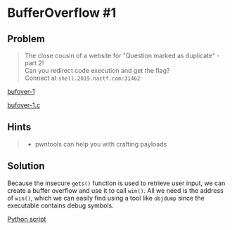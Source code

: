 # BufferOverflow #1

## Problem

> The close cousin of a website for "Question marked as duplicate" - part 2!<br>
Can you redirect code execution and get the flag?<br>
Connect at `shell.2019.nactf.com:31462`

[bufover-1](bufover-1)

[bufover-1.c](bufover-1.c)

## Hints

> - pwntools can help you with crafting payloads

## Solution

Because the insecure `gets()` function is used to retrieve user input, we can create a buffer overflow and use it to call `win()`. All we need is the address of `win()`, which we can easily find using a tool like `objdump` since the executable contains debug symbols.

[Python script](solver.py)
